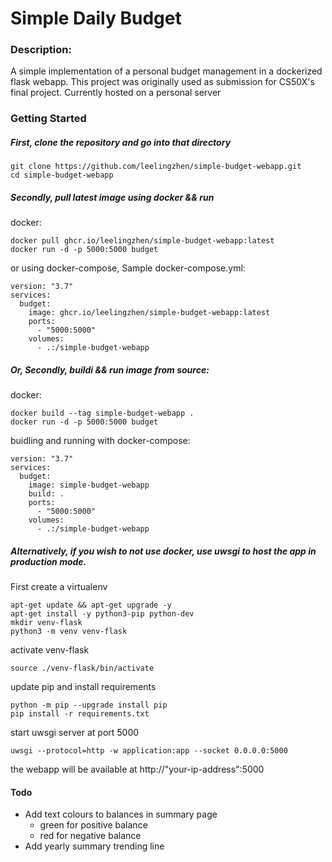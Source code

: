 # Simple Daily Budget
### Description:
A simple implementation of a personal budget management in a dockerized flask webapp. This project was originally used as submission for CS50X's final project. Currently hosted on a personal server


### Getting Started
##### First, clone the repository and go into that directory

```
git clone https://github.com/leelingzhen/simple-budget-webapp.git
cd simple-budget-webapp
```

##### Secondly, pull latest image using docker && run

docker:

```
docker pull ghcr.io/leelingzhen/simple-budget-webapp:latest
docker run -d -p 5000:5000 budget
```

or using docker-compose,
Sample docker-compose.yml:

```
version: "3.7"
services:
  budget:
    image: ghcr.io/leelingzhen/simple-budget-webapp:latest
    ports: 
      - "5000:5000"
    volumes:
      - .:/simple-budget-webapp
```

##### Or, Secondly, buildi && run image from source:

docker:

```
docker build --tag simple-budget-webapp .
docker run -d -p 5000:5000 budget
```

buidling and running with docker-compose:
```
version: "3.7"
services:
  budget:
    image: simple-budget-webapp
	build: .
    ports: 
      - "5000:5000"
    volumes:
      - .:/simple-budget-webapp
```

##### Alternatively, if you wish to not use docker,  use uwsgi to host the app in production mode.  

First create a virtualenv
```
apt-get update && apt-get upgrade -y
apt-get install -y python3-pip python-dev
mkdir venv-flask
python3 -m venv venv-flask
```

activate venv-flask
```
source ./venv-flask/bin/activate
```

update pip and install requirements

```
python -m pip --upgrade install pip
pip install -r requirements.txt
```

start uwsgi server at port 5000
```
uwsgi --protocol=http -w application:app --socket 0.0.0.0:5000 
```

the webapp will be available at http://"your-ip-address":5000


#### Todo
- Add text colours to balances in summary page
	- green for positive balance
	- red for negative balance
- Add yearly summary trending line 

